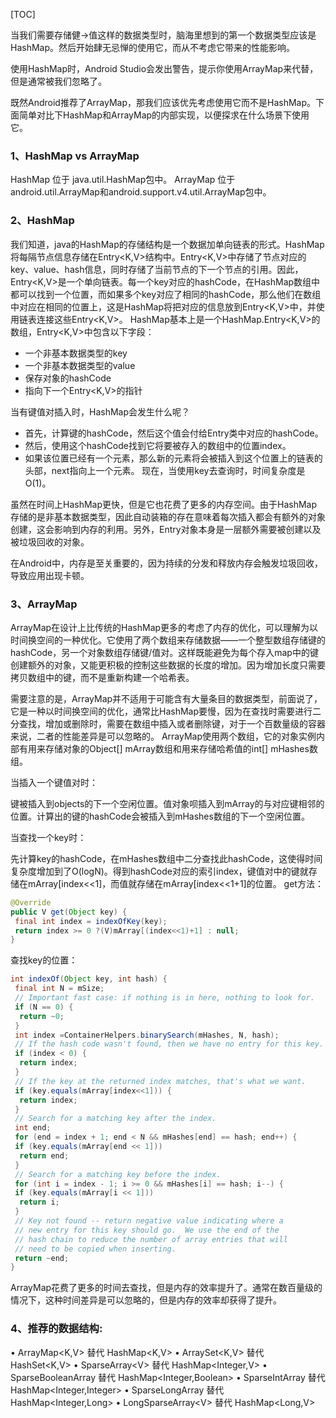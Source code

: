 [TOC]

当我们需要存储健->值这样的数据类型时，脑海里想到的第一个数据类型应该是HashMap。然后开始肆无忌惮的使用它，而从不考虑它带来的性能影响。

使用HashMap时，Android Studio会发出警告，提示你使用ArrayMap来代替，但是通常被我们忽略了。

既然Android推荐了ArrayMap，那我们应该优先考虑使用它而不是HashMap。下面简单对比下HashMap和ArrayMap的内部实现，以便探求在什么场景下使用它。

### 1、HashMap vs ArrayMap

HashMap 位于 java.util.HashMap包中。
ArrayMap 位于 android.util.ArrayMap和android.support.v4.util.ArrayMap包中。

### 2、HashMap

我们知道，java的HashMap的存储结构是一个数据加单向链表的形式。HashMap将每隔节点信息存储在Entry<K,V>结构中。Entry<K,V>中存储了节点对应的key、value、hash信息，同时存储了当前节点的下一个节点的引用。因此，Entry<K,V>是一个单向链表。每一个key对应的hashCode，在HashMap数组中都可以找到一个位置，而如果多个key对应了相同的hashCode，那么他们在数组中对应在相同的位置上，这是HashMap将把对应的信息放到Entry<K,V>中，并使用链表连接这些Entry<K,V>。
HashMap基本上是一个HashMap.Entry<K,V>的数组，Entry<K,V>中包含以下字段：

- 一个非基本数据类型的key
- 一个非基本数据类型的value
- 保存对象的hashCode
- 指向下一个Entry<K,V>的指针

当有键值对插入时，HashMap会发生什么呢？

- 首先，计算键的hashCode，然后这个值会付给Entry类中对应的hashCode。
- 然后，使用这个hashCode找到它将要被存入的数组中的位置index。
- 如果该位置已经有一个元素，那么新的元素将会被插入到这个位置上的链表的头部，next指向上一个元素。
  现在，当使用key去查询时，时间复杂度是O(1)。

虽然在时间上HashMap更快，但是它也花费了更多的内存空间。由于HashMap存储的是非基本数据类型，因此自动装箱的存在意味着每次插入都会有额外的对象创建，这会影响到内存的利用。另外，Entry对象本身是一层额外需要被创建以及被垃圾回收的对象。

在Android中，内存是至关重要的，因为持续的分发和释放内存会触发垃圾回收，导致应用出现卡顿。

### 3、ArrayMap

ArrayMap在设计上比传统的HashMap更多的考虑了内存的优化，可以理解为以时间换空间的一种优化。它使用了两个数组来存储数据——一个整型数组存储键的hashCode，另一个对象数组存储键/值对。这样既能避免为每个存入map中的键创建额外的对象，又能更积极的控制这些数据的长度的增加。因为增加长度只需要拷贝数组中的键，而不是重新构建一个哈希表。

需要注意的是，ArrayMap并不适用于可能含有大量条目的数据类型，前面说了，它是一种以时间换空间的优化，通常比HashMap要慢，因为在查找时需要进行二分查找，增加或删除时，需要在数组中插入或者删除键，对于一个百数量级的容器来说，二者的性能差异是可以忽略的。
ArrayMap使用两个数组，它的对象实例内部有用来存储对象的Object[] mArray数组和用来存储哈希值的int[] mHashes数组。

当插入一个键值对时：

键被插入到objects的下一个空闲位置。值对象呗插入到mArray的与对应键相邻的位置。计算出的键的hashCode会被插入到mHashes数组的下一个空闲位置。

当查找一个key时：

先计算key的hashCode，在mHashes数组中二分查找此hashCode，这使得时间复杂度增加到了O(logN)。得到hashCode对应的索引index，键值对中的键就存储在mArray[index<<1]，而值就存储在mArray[index<<1+1]的位置。
get方法：

```java
@Override
public V get(Object key) {
 final int index = indexOfKey(key);
 return index >= 0 ?(V)mArray[(index<<1)+1] : null;
}
```

查找key的位置：

```java
int indexOf(Object key, int hash) {
 final int N = mSize;
 // Important fast case: if nothing is in here, nothing to look for.
 if (N == 0) {
  return ~0;
 }
 int index =ContainerHelpers.binarySearch(mHashes, N, hash);
 // If the hash code wasn't found, then we have no entry for this key.
 if (index < 0) {
  return index;
 }
 // If the key at the returned index matches, that's what we want.
 if (key.equals(mArray[index<<1])) {
  return index;
 }
 // Search for a matching key after the index.
 int end;
 for (end = index + 1; end < N && mHashes[end] == hash; end++) {
 if (key.equals(mArray[end << 1]))
  return end;
 }
 // Search for a matching key before the index.
 for (int i = index - 1; i >= 0 && mHashes[i] == hash; i--) {
 if (key.equals(mArray[i << 1])) 
  return i;
 }
 // Key not found -- return negative value indicating where a
 // new entry for this key should go.  We use the end of the
 // hash chain to reduce the number of array entries that will
 // need to be copied when inserting.
 return ~end;
}
```

ArrayMap花费了更多的时间去查找，但是内存的效率提升了。通常在数百量级的情况下，这种时间差异是可以忽略的，但是内存的效率却获得了提升。

### 4、推荐的数据结构:

• ArrayMap<K,V> 替代 HashMap<K,V>
• ArraySet<K,V> 替代 HashSet<K,V>
• SparseArray\<V> 替代 HashMap<Integer,V>
• SparseBooleanArray 替代 HashMap<Integer,Boolean>
• SparseIntArray 替代 HashMap<Integer,Integer>
• SparseLongArray 替代 HashMap<Integer,Long>
• LongSparseArray\<V> 替代 HashMap<Long,V>